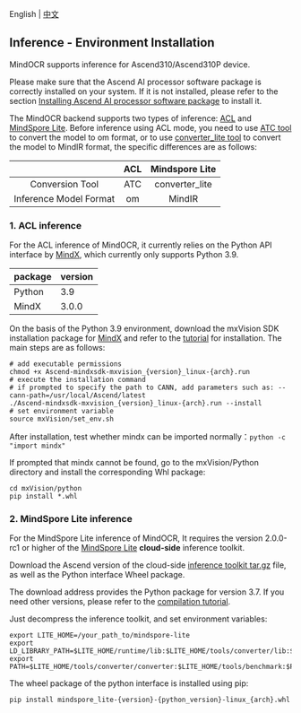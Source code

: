 English | [中文](../../cn/inference/environment_cn.md)

## Inference - Environment Installation

MindOCR supports inference for Ascend310/Ascend310P device.

Please make sure that the Ascend AI processor software package is correctly installed on your system. If it is not
installed, please refer to the section
[Installing Ascend AI processor software package](https://www.mindspore.cn/install/en#installing-ascend-ai-processor-software-package)
to install it.

The MindOCR backend supports two types of inference:
[ACL](https://www.hiascend.com/document/detail/zh/canncommercial/63RC1/inferapplicationdev/aclcppdevg/aclcppdevg_000004.html)
and [MindSpore Lite](https://www.mindspore.cn/lite/docs/zh-CN/master/index.html). Before inference using ACL mode, you need to use [ATC tool](https://www.hiascend.com/document/detail/zh/canncommercial/63RC1/inferapplicationdev/atctool/atctool_000001.html) to convert the model to om format, or to use [converter_lite tool](https://www.mindspore.cn/lite/docs/zh-CN/master/use/cloud_infer/converter_tool.html) to convert the model to MindIR format, the specific differences are as follows:

|        |       ACL        |    Mindspore Lite  |
|:------:|:----------------:|:------------------:|
|  Conversion Tool  |       ATC        |    converter_lite  |
| Inference Model Format |        om        |        MindIR      |

### 1. ACL inference

For the ACL inference of MindOCR, it currently relies on the Python API interface by
[MindX](https://www.hiascend.com/software/Mindx-sdk), which currently only supports Python 3.9.

| package | version |
|:--------|:--------|
| Python  | 3.9     |
| MindX   | 3.0.0   |

On the basis of the Python 3.9 environment, download the mxVision SDK installation package for
[MindX](https://www.hiascend.com/zh/software/mindx-sdk/commercial) and refer to the
[tutorial](https://www.hiascend.com/document/detail/zh/mind-sdk/300/quickstart/visionquickstart/visionquickstart_0003.html)
for installation. The main steps are as follows:

```shell
# add executable permissions
chmod +x Ascend-mindxsdk-mxvision_{version}_linux-{arch}.run
# execute the installation command
# if prompted to specify the path to CANN, add parameters such as: --cann-path=/usr/local/Ascend/latest
./Ascend-mindxsdk-mxvision_{version}_linux-{arch}.run --install
# set environment variable
source mxVision/set_env.sh
```

After installation, test whether mindx can be imported normally：`python -c "import mindx"`

If prompted that mindx cannot be found, go to the mxVision/Python directory and install the corresponding Whl package:

```
cd mxVision/python
pip install *.whl
```

### 2. MindSpore Lite inference

For the MindSpore Lite inference of MindOCR, It requires the version 2.0.0-rc1 or higher of the
[MindSpore Lite](https://www.mindspore.cn/lite/docs/zh-CN/master/index.html) **cloud-side** inference toolkit.

Download the Ascend version of the cloud-side
[inference toolkit tar.gz](https://www.mindspore.cn/lite/docs/zh-CN/master/use/downloads.html) file, as well as the Python interface Wheel package.

The download address provides the Python package for version 3.7. If you need other versions, please refer to the
[compilation tutorial]().

Just decompress the inference toolkit, and set environment variables:

```shell
export LITE_HOME=/your_path_to/mindspore-lite
export LD_LIBRARY_PATH=$LITE_HOME/runtime/lib:$LITE_HOME/tools/converter/lib:$LD_LIBRARY_PATH
export PATH=$LITE_HOME/tools/converter/converter:$LITE_HOME/tools/benchmark:$PATH
```

The wheel package of the python interface is installed using pip:

```shell
pip install mindspore_lite-{version}-{python_version}-linux_{arch}.whl
```